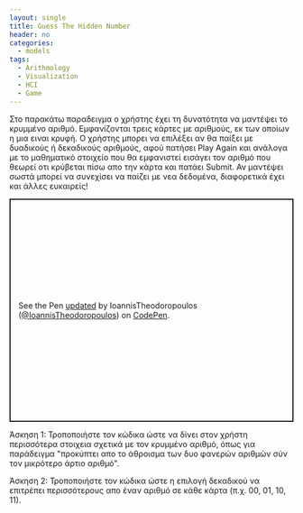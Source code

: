```yaml
---
layout: single
title: Guess The Hidden Number
header: no
categories:
  - models
tags:
  - Arithmology
  - Visualization
  - HCI
  - Game
---
```

Στο παρακάτω παραδειγμα ο χρήστης έχει τη δυνατότητα να μαντέψει το κρυμμένο αριθμό. Εμφανίζονται τρεις κάρτες με αριθμούς, εκ των οποίων η μια ειναι κρυφή. Ο χρήστης μπορει να επιλέξει αν θα παίξει με δυαδικούς ή δεκαδικούς αριθμούς, αφού πατήσει Play Again και ανάλογα με το μαθηματικό στοιχείο που θα εμφανιστεί εισάγει τον αριθμό που θεωρεί οτι κρύβεται πίσω απο την κάρτα και πατάει Submit. Αν μαντέψει σωστά μπορεί να συνεχίσει να παίζει με νεα δεδομένα, διαφορετικά έχει και άλλες ευκαιρείς!

<p class="codepen" data-height="396" data-default-tab="html,result" data-slug-hash="abxPVqQ" data-user="IoannisTheodoropoulos" style="height: 396px; box-sizing: border-box; display: flex; align-items: center; justify-content: center; border: 2px solid; margin: 1em 0; padding: 1em;">
  <span>See the Pen <a href="https://codepen.io/IoannisTheodoropoulos/pen/abxPVqQ">
  updated</a> by IoannisTheodoropoulos (<a href="https://codepen.io/IoannisTheodoropoulos">@IoannisTheodoropoulos</a>)
  on <a href="https://codepen.io">CodePen</a>.</span>
</p>
<script async src="https://cpwebassets.codepen.io/assets/embed/ei.js"></script>



Άσκηση 1: Τροποποιήστε τον κώδικα ώστε να δίνει στον χρήστη περισσότερα στοιχεια σχετικά με τον κρυμμένο αριθμό, όπως για παράδειγμα "προκύπτει απο το άθροισμα των δυο φανερών αριθμών σύν τον μικρότερο άρτιο αριθμό".

Άσκηση 2: Τροποποιήστε τον κώδικα ώστε η επιλογή δεκαδικού να επιτρέπει περισσότερους απο έναν αριθμό σε κάθε κάρτα (π.χ. 00, 01, 10, 11).
